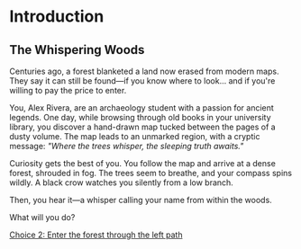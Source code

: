 # Introduction

## The Whispering Woods

Centuries ago, a forest blanketed a land now erased from modern maps. They say it can still be found—if you know where to look... and if you're willing to pay the price to enter.

You, Alex Rivera, are an archaeology student with a passion for ancient legends. One day, while browsing through old books in your university library, you discover a hand-drawn map tucked between the pages of a dusty volume. The map leads to an unmarked region, with a cryptic message: *"Where the trees whisper, the sleeping truth awaits."*

Curiosity gets the best of you. You follow the map and arrive at a dense forest, shrouded in fog. The trees seem to breathe, and your compass spins wildly. A black crow watches you silently from a low branch.

Then, you hear it—a whisper calling your name from within the woods.

What will you do?

[Choice 2: Enter the forest through the left path](./choice2.md)